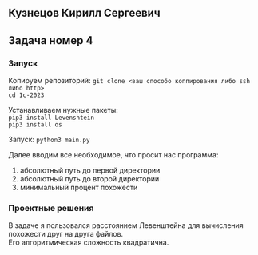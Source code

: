 ## Кузнецов Кирилл Сергеевич
## Задача номер 4

### Запуск
Копируем репозиторий:
```git clone <ваш способо коппирования либо ssh либо http>``` <br>
```cd 1c-2023```

Устанавливаем нужные пакеты: <br>
```pip3 install Levenshtein``` <br>
```pip3 install os```

Запуск:
```python3 main.py```

Далее вводим все необходимое, что просит нас программа:
1) абсолютный путь до первой директории
2) абсолютный путь до второй директории
3) минимальный процент похожести

### Проектные решения

В задаче я пользовался расстоянием Левенштейна для вычисления похожести друг на друга файлов. <br>
Его алгоритмическая сложность квадратична.